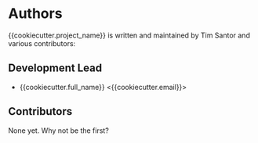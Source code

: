 # Authors
{{cookiecutter.project_name}} is written and maintained by Tim Santor and various contributors:

## Development Lead
* {{cookiecutter.full_name}} <{{cookiecutter.email}}>

## Contributors
None yet. Why not be the first?
